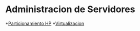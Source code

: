 # Administracion de Servidores

*[Particionamiento HP](particionamiento.md)
*[Virtualizacion](virtualizacion.md)
